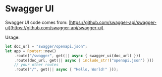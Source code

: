 # Swagger UI

Swagger UI code comes from: [https://github.com/swagger-api/swagger-ui](https://github.com/swagger-api/swagger-ui).

Usage:

```rust
let doc_url = "swagger/openapi.json";
let app = Router::new()
    .route("/swagger", get(|| async { swagger_ui(doc_url) }))
    .route(doc_url, get(|| async { include_str!("openapi.json") }))
    // your other routes
    .route("/", get(|| async { "Hello, World!" }));
```
